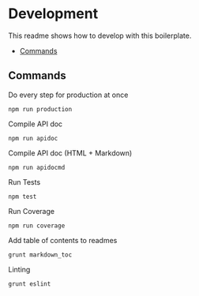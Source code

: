 # Development

This readme shows how to develop with this boilerplate.

<!-- toc -->

- [Commands](#commands)

<!-- tocstop -->

## Commands

Do every step for production at once

```
npm run production
```

Compile API doc

```
npm run apidoc
```

Compile API doc (HTML + Markdown)

```
npm run apidocmd
```

Run Tests

```
npm test
```

Run Coverage

```
npm run coverage
```

Add table of contents to readmes

```
grunt markdown_toc
```

Linting

```
grunt eslint
```
